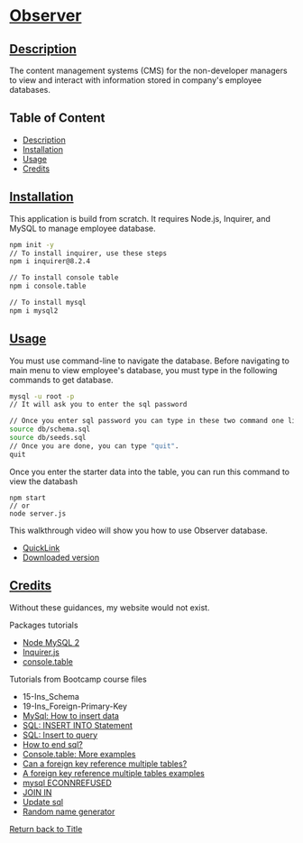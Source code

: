 # [Observer](#table-of-content)
## [Description](#table-of-content)
The content management systems (CMS) for the non-developer managers to view and interact with information stored in company's employee databases.

## Table of Content
* [Description](#description)
* [Installation](#installation)
* [Usage](#usage)
* [Credits](#credits)

## [Installation](#table-of-content)
This application is build from scratch. It requires Node.js, Inquirer, and MySQL to manage employee database.


```bash
npm init -y
// To install inquirer, use these steps
npm i inquirer@8.2.4

// To install console table
npm i console.table

// To install mysql
npm i mysql2
```

## [Usage](#table-of-content)
You must use command-line to navigate the database.
Before navigating to main menu to view employee's database, you must type in the following commands to get database.

```bash
mysql -u root -p
// It will ask you to enter the sql password

// Once you enter sql password you can type in these two command one line at a time
source db/schema.sql
source db/seeds.sql
// Once you are done, you can type "quit".
quit
```

Once you enter the starter data into the table, you can run this command to view the databash

```
npm start
// or
node server.js
```

This walkthrough video will show you how to use Observer database.
* [QuickLink](https://drive.google.com/file/d/1ymGVyHSyxTF95Kel9ZNkKhnD7etEtI1D/view)
* [Downloaded version](https://github.com/JeanSuw/observer/blob/main/img/Observerdemo.webm)

## [Credits](#table-of-content)
Without these guidances, my website would not exist.

Packages tutorials
* [Node MySQL 2](https://www.npmjs.com/package/mysql2)
* [Inquirer.js](https://www.npmjs.com/package/inquirer/v/8.2.4)
* [console.table](https://www.npmjs.com/package/console.table)

Tutorials from Bootcamp course files
* 15-Ins_Schema
* 19-Ins_Foreign-Primary-Key
* [MySql: How to insert data](https://www.w3schools.com/nodejs/nodejs_mysql_insert.asp)
* [SQL: INSERT INTO Statement](https://www.w3schools.com/sql/sql_insert.asp)
* [SQL: Insert to query](https://stackoverflow.com/questions/49487104/mysql2-inserting-values-nodejs)
* [How to end sql?](https://stackoverflow.com/questions/19563474/how-to-close-database-connection-in-node-js)
* [Console.table: More examples](https://developer.mozilla.org/en-US/docs/Web/API/console/table)
* [Can a foreign key reference multiple tables?](https://www.quora.com/Can-a-foreign-key-reference-multiple-tables)
* [A foreign key reference multiple tables examples](https://www.sqlservercentral.com/forums/topic/foreign-key-references-multiple-tables)
* [mysql ECONNREFUSED](https://stackoverflow.com/questions/30266221/node-js-mysql-error-connect-econnrefused)
* [JOIN IN](https://dba.stackexchange.com/questions/129023/selecting-data-from-another-table-using-a-foreign-key)
* [Update sql](https://www.w3schools.com/sql/sql_update.asp)
* [Random name generator](https://randomwordgenerator.com/name.php)

[Return back to Title](#observer)